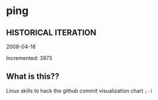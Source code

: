 # ping

## HISTORICAL ITERATION
2008-04-18

Incremented: 3973

## What is this?? 
Linux skills to hack the github commit visualization chart `;-)`
